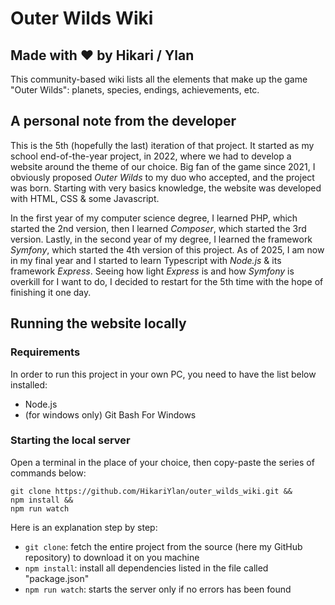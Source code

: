# Outer Wilds Wiki
## Made with ❤️ by Hikari / Ylan

This community-based wiki lists all the elements that make up the 
game "Outer Wilds": 
planets, species, endings, achievements, etc.

## A personal note from the developer
This is the 5th (hopefully the last) iteration of that project.
It started as my school end-of-the-year project, in 2022, where we had to develop a website around the theme of our choice. 
Big fan of the game since 2021, I obviously proposed *Outer Wilds* to my duo who accepted, and the project was born.
Starting with very basics knowledge, the website was developed with HTML, CSS & some Javascript.

In the first year of my computer science degree, I learned PHP, which started the 2nd version, then I learned *Composer*, which started the 3rd version.
Lastly, in the second year of my degree, I learned the framework *Symfony*, which started the 4th version of this project.
As of 2025, I am now in my final year and I started to learn Typescript with *Node.js* & its framework *Express*.
Seeing how light *Express* is and how *Symfony* is overkill for I want to do, I decided to restart for the 5th time with the hope of finishing it one day.

## Running the website locally

### Requirements

In order to run this project in your own PC, you need to have the list below installed:

- Node.js
- (for windows only) Git Bash For Windows

### Starting the local server

Open a terminal in the place of your choice, then copy-paste the series of commands below:
```shell
git clone https://github.com/HikariYlan/outer_wilds_wiki.git &&
npm install &&
npm run watch
```

Here is an explanation step by step:

- `git clone`: fetch the entire project from the source (here my GitHub repository) to download it on you machine
- `npm install`: install all dependencies listed in the file called "package.json"
- `npm run watch`: starts the server only if no errors has been found

